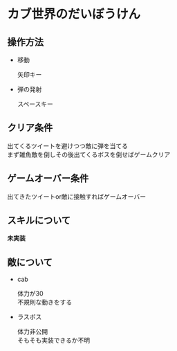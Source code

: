 # カブ世界のだいぼうけん

## 操作方法
- 移動
    
  矢印キー
- 弾の発射

  スペースキー
  
## クリア条件
出てくるツイートを避けつつ敵に弾を当てる  
まず雑魚敵を倒しその後出てくるボスを倒せばゲームクリア

## ゲームオーバー条件
出てきたツイートor敵に接触すればゲームオーバー

## スキルについて
__未実装__

## 敵について
- cab

  体力が30  
  不規則な動きをする
- ラスボス

  体力非公開  
  そもそも実装できるか不明
